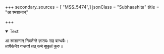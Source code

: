 +++
secondary_sources = [ "MSS_5474",]
jsonClass = "Subhaashita"
title = "आ श्मशानान्"

+++

<details open><summary>Text</summary>

आ श्मशानान् निवर्तन्ते ज्ञातयः सह बान्धवैः।  
त्वयैकेनैव गन्तव्यं तत् कर्म सुकृतं कुरु॥
</details>
